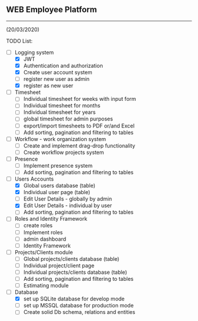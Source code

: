 ## WEB Employee Platform
---
 (20/03/2020)

TODO List:
- [ ] Logging system
  - [x] JWT  
  - [x] Authentication and authorization
  - [x] Create user account system
  - [ ] register new user as admin
  - [x] register as new user

- [ ] Timesheet
  - [ ] Individual timesheet for weeks with input form
  - [ ] Individual timesheet for months
  - [ ] Individual timesheet for years
  - [ ] global timesheet for admin purposes
  - [ ] export/import timesheets to PDF or/and Excel
  - [ ] Add sorting, pagination and filtering to tables 

- [ ] Workflow - work organization system
  - [ ] Create and implement drag-drop functionality 
  - [ ] Create workflow projects system

- [ ] Presence
  - [ ] Implement presence system 
  - [ ] Add sorting, pagination and filtering to tables 

- [ ] Users Accounts
  - [x] Global users database (table) 
  - [x] Individual user page (table) 
  - [ ]  Edit User Details - globally by admin
  - [x]  Edit User Details - individual by user
  - [ ] Add sorting, pagination and filtering to tables 

- [ ] Roles and Identity Framework
  - [ ] create roles 
  - [ ] Implement roles
  - [ ] admin dashboard
  - [ ] Identity Framework

- [ ] Projects/Clients module 
  - [ ] Global projects/clients database (table) 
  - [ ] Individual project/client page
  - [ ] Individual projects/clients database (table) 
  - [ ] Add sorting, pagination and filtering to tables 
  - [ ] Estimating module

- [ ] Database
  - [x] set up SQLite database for develop mode
  - [ ] set up MSSQL database for production mode
  - [ ] Create solid Db schema, relations and entities